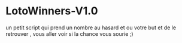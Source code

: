 # LotoWinners-V1.0
un petit script qui prend un nombre au hasard et ou votre but et de le retrouver , vous aller voir si la chance vous sourie ;)
